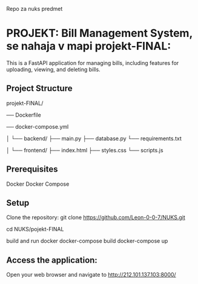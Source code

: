 Repo za nuks predmet

# PROJEKT: Bill Management System, se nahaja v mapi projekt-FINAL:
This is a FastAPI application for managing bills, including features for uploading, viewing, and deleting bills.

## Project Structure
projekt-FINAL/

── Dockerfile

── docker-compose.yml

│ └── backend/ ├── main.py ├── database.py └── requirements.txt

│ └── frontend/ ├── index.html ├── styles.css └── scripts.js

## Prerequisites
Docker
Docker Compose

## Setup
Clone the repository:
git clone https://github.com/Leon-0-0-7/NUKS.git

cd NUKS/pojekt-FINAL

build and run docker docker-compose build docker-compose up

## Access the application: 
Open your web browser and navigate to http://212.101.137.103:8000/
